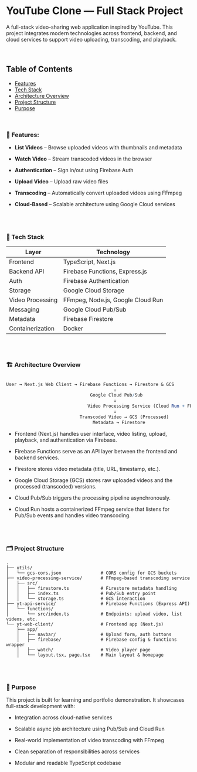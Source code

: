 # YouTube Clone — Full Stack Project

A full-stack video-sharing web application inspired by YouTube. This project integrates modern technologies across frontend, backend, and cloud services to support video uploading, transcoding, and playback.

<!-- 🔗 Live Demo: https://your-live-app-link.com  -->

<br>

## Table of Contents
- [Features](#-features)
- [Tech Stack](#-tech-stack)
- [Architecture Overview](#-architecture-overview)
- [Project Structure](#-project-structure)
- [Purpose](#-purpose)

<br>

### 🔧 Features:
- **List Videos** – Browse uploaded videos with thumbnails and metadata

- **Watch Video** – Stream transcoded videos in the browser

- **Authentication** – Sign in/out using Firebase Auth

- **Upload Video** – Upload raw video files

- **Transcoding** – Automatically convert uploaded videos using FFmpeg

- **Cloud-Based** – Scalable architecture using Google Cloud services

<br>
<br>

### 🧱 Tech Stack

| Layer        | Technology                                          |
|--------------|------------------------------------------------------|
| Frontend     | TypeScript, Next.js                                  |
| Backend API  | Firebase Functions, Express.js                       |
| Auth         | Firebase Authentication                              |
| Storage      | Google Cloud Storage                                 |
| Video Processing | FFmpeg, Node.js, Google Cloud Run                |
| Messaging    | Google Cloud Pub/Sub                                 |
| Metadata     | Firebase Firestore                                   |
| Containerization | Docker                                          |

<br>
<br>

### 🏗️ Architecture Overview

```mathematica

User → Next.js Web Client → Firebase Functions → Firestore & GCS
                                         ↓
                                Google Cloud Pub/Sub
                                         ↓
                               Video Processing Service (Cloud Run + FFmpeg)
                                         ↓
                            Transcoded Video → GCS (Processed)
                                 Metadata → Firestore


```

- Frontend (Next.js) handles user interface, video listing, upload, playback, and authentication via Firebase.

- Firebase Functions serve as an API layer between the frontend and backend services.

- Firestore stores video metadata (title, URL, timestamp, etc.).

- Google Cloud Storage (GCS) stores raw uploaded videos and the processed (transcoded) versions.

- Cloud Pub/Sub triggers the processing pipeline asynchronously.

- Cloud Run hosts a containerized FFmpeg service that listens for Pub/Sub events and handles video transcoding.

<br>
<br>

### 🗂️ Project Structure
```pgsql
.
├── utils/
│   └── gcs-cors.json               # CORS config for GCS buckets
├── video-processing-service/       # FFmpeg-based transcoding service
│   ├── src/
│   │   ├── firestore.ts            # Firestore metadata handling
│   │   ├── index.ts                # Pub/Sub entry point
│   │   └── storage.ts              # GCS interaction
├── yt-api-service/                 # Firebase Functions (Express API)
│   └── functions/
│       └── src/index.ts            # Endpoints: upload video, list videos, etc.
└── yt-web-client/                  # Frontend app (Next.js)
    ├── app/
    │   ├── navbar/                 # Upload form, auth buttons
    │   ├── firebase/               # Firebase config & functions wrapper
    │   ├── watch/                  # Video player page
    │   └── layout.tsx, page.tsx    # Main layout & homepage
```

<br>
<br>

### 🎯 Purpose  
This project is built for learning and portfolio demonstration. It showcases full-stack development with:

- Integration across cloud-native services

- Scalable async job architecture using Pub/Sub and Cloud Run

- Real-world implementation of video transcoding with FFmpeg

- Clean separation of responsibilities across services

- Modular and readable TypeScript codebase
